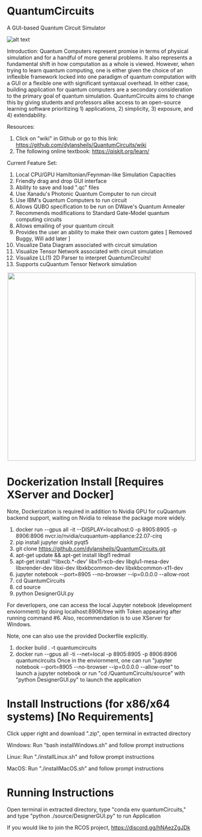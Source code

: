 # QuantumCircuits
A GUI-based Quantum Circuit Simulator

![alt text](https://github.com/dylansheils/QuantumCircuits/blob/main/assets/Black%20logo%20-%20no%20background.svg)

Introduction: 
   Quantum Computers represent promise in terms of physical simulation and for a handful of more general problems. It also represents a fundamental shift in how computation as a whole is viewed. However, when trying to learn quantum computing, one is either given the choice of an inflexible framework locked into one paradigm of quantum computation with a GUI or a flexible one with significant syntaxual overhead. In either case, building application for quantum computers are a secondary consideration to the primary goal of quantum simulation. QuantumCircuits aims to change this by giving students and professors alike access to an open-source learning software prioritizing 1) applications, 2) simplicity, 3) exposure, and 4) extendability.
   
Resources:
  1) Click on "wiki" in Github or go to this link: https://github.com/dylansheils/QuantumCircuits/wiki
  2) The following online textbook: https://qiskit.org/learn/
   
Current Feature Set:
  1) Local CPU/GPU Hamiltonian/Feynman-like Simulation Capacities
  2) Friendly drag and drop GUI interface
  3) Ability to save and load ".qc" files
  5) Use Xanadu's Photonic Quantum Computer to run circuit
  6) Use IBM's Quantum Computers to run circuit
  7) Allows QUBO specification to be run on DWave's Quantum Annealer
  8) Recommends modifications to Standard Gate-Model quantum computing circuits
  9) Allows emailing of your quantum circuit
  10) Provides the user an ability to make their own custom gates [ Removed Buggy, Will add later ]
  11) Visualize Data Diagram associated with circuit simulation
  12) Visualize Tensor Network associated with circuit simulation
  13) Visualize LL(1) 2D Parser to interpret QuantumCircuits!
  14) Supports cuQuantum Tensor Network simulation

<div align="center"><img src="https://developer.nvidia.com/sites/default/files/akamai/nvidia-cuquantum-icon.svg" width="500"/></div>

# Dockerization Install [Requires XServer and Docker]

Note, Dockerization is required in addition to Nvidia GPU for cuQuantum backend support, waiting on Nvidia to release the package more widely.
  1) docker run --gpus all -it --DISPLAY=localhost:0 -p 8905:8905 -p 8906:8906 nvcr.io/nvidia/cuquantum-appliance:22.07-cirq
  2) pip install jupyter qiskit pyqt5
  3) git clone https://github.com/dylansheils/QuantumCircuits.git
  4) apt-get update && apt-get install libgl1 redmail
  5) apt-get install '^libxcb.*-dev' libx11-xcb-dev libglu1-mesa-dev libxrender-dev libxi-dev libxkbcommon-dev libxkbcommon-x11-dev
  6) jupyter notebook --port=8905 --no-browser --ip=0.0.0.0 --allow-root
  7) cd QuantumCircuits
  8) cd source
  9) python DesignerGUI.py

For deverlopers, one can access the local Jupyter notebook (development enviornment) by doing localhost:8906/tree with Token appearing after running command #6. Also, recommendation is to use XServer for Windows.

Note, one can also use the provided Dockerfile explicitly.
  1) docker build . -t quantumcircuits
  2) docker run --gpus all -ti --net=local -p 8905:8905 -p 8906:8906 quantumcircuits
Once in the enviornment, one can run "jupyter notebook --port=8905 --no-browser --ip=0.0.0.0 --allow-root" to launch a jupyter notebook or run "cd /QuantumCircuits/source" with "python DesignerGUI.py" to launch the application

# Install Instructions (for x86/x64 systems) [No Requirements]

Click upper right and download ".zip", open terminal in extracted directory

Windows: Run "bash installWindows.sh" and follow prompt instructions

Linux: Run "./installLinux.sh" and follow prompt instructions

MacOS: Run "./installMacOS.sh" and follow prompt instructions

# Running Instructions

Open terminal in extracted directory, type "conda env quantumCircuits," and type "python ./source/DesignerGUI.py" to run Application

If you would like to join the RCOS project, https://discord.gg/hNAezZgJDk

